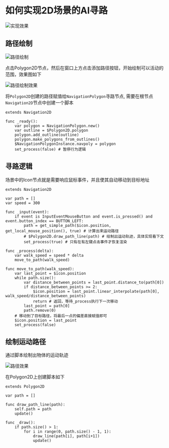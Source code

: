 # 如何实现2D场景的AI寻路

<img alt="实现效果" data-id="20240608184220" src="https://cdn.ipfsscan.io/weibo/large/005ZoLfCgy1hqi4vp68kuj30ym0ieq49.jpg" />

## 路径绘制

<img alt="路径绘制" data-id="20240608184238" src="https://cdn.ipfsscan.io/weibo/large/005ZoLfCgy1hqi4vzz78aj309405i74t.jpg" />

点击Polygon2D节点，然后在窗口上方点击添加路径按钮，开始绘制可以活动的范围，效果图如下

<img alt="路径绘制效果" data-id="20240608184255" src="https://cdn.ipfsscan.io/weibo/large/005ZoLfCgy1hqi4wb0vqdj312s0oedm3.jpg" />

将`Polygon2D`创建的路径赋值给`NavigationPolygon`寻路节点, 需要在根节点`Navigation2D`节点中创建一个脚本

```godot
extends Navigation2D

func _ready():
    var polygon = NavigationPolygon.new()
    var outline = $Polygon2D.polygon
    polygon.add_outline(outline)
    polygon.make_polygons_from_outlines()
    $NavigationPolygonInstance.navpoly = polygon
    set_process(false) # 暂停行为逻辑
```

## 寻路逻辑

场景中的Icon节点就是需要响应鼠标事件，并且使其自动移动到目标地址

```godot
extends Navigation2D

var path = []
var speed = 300

func _input(event):
    if event is InputEventMouseButton and event.is_pressed() and event.button_index == BUTTON_LEFT:
        path = get_simple_path($icon.position, get_local_mouse_position(), true) # 计算出来运动路径
        # $Polygon2D.draw_path_line(path) # 绘制出运动轨迹，具体实现看下文
        set_process(true) # 只有在有左键点击事件才恢复渲染

func _process(delta):
    var walk_speed = speed * delta
    move_to_path(walk_speed)

func move_to_path(walk_speed):
    var last_point = $icon.position
    while path.size():
        var distance_between_points = last_point.distance_to(path[0])
        if distance_between_points >= 2:
            $icon.position = last_point.linear_interpolate(path[0], walk_speed/distance_between_points)
            return # 返回，等待_process执行下一次移动
        last_point = path[0]
        path.remove(0)
    # 移动到了目标路径，将最后一点的偏差直接赋值即可
    $icon.position = last_point
    set_process(false)
```

## 绘制运动路径

通过脚本绘制出物体的运动轨迹


<img alt="路径效果" data-id="20240608184315" src="https://cdn.ipfsscan.io/weibo/large/005ZoLfCgy1hqi4wn6v9cj31160j2my4.jpg" />

在Polygon2D上创建脚本如下

```godot
extends Polygon2D

var path = []

func draw_path_line(path):
    self.path = path
    update()

func _draw():
    if path.size() > 1:
        for i in range(0, path.size() - 1, 1):
            draw_line(path[i], path[i+1])
            update()
```